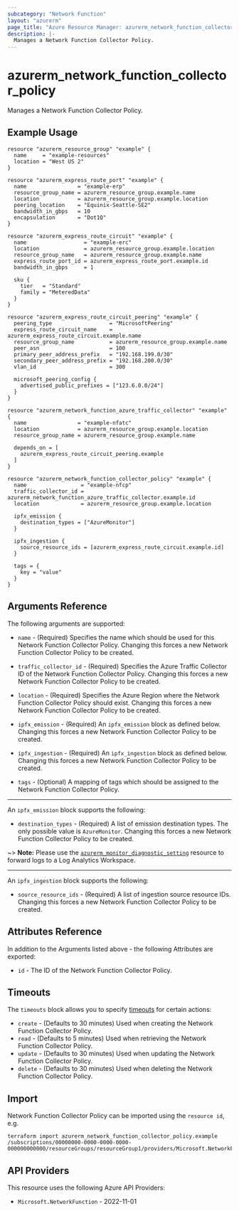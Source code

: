 ```yaml
---
subcategory: "Network Function"
layout: "azurerm"
page_title: "Azure Resource Manager: azurerm_network_function_collector_policy"
description: |-
  Manages a Network Function Collector Policy.
---
```


# azurerm_network_function_collector_policy

Manages a Network Function Collector Policy.

## Example Usage

```hcl
resource "azurerm_resource_group" "example" {
  name     = "example-resources"
  location = "West US 2"
}

resource "azurerm_express_route_port" "example" {
  name                = "example-erp"
  resource_group_name = azurerm_resource_group.example.name
  location            = azurerm_resource_group.example.location
  peering_location    = "Equinix-Seattle-SE2"
  bandwidth_in_gbps   = 10
  encapsulation       = "Dot1Q"
}

resource "azurerm_express_route_circuit" "example" {
  name                  = "example-erc"
  location              = azurerm_resource_group.example.location
  resource_group_name   = azurerm_resource_group.example.name
  express_route_port_id = azurerm_express_route_port.example.id
  bandwidth_in_gbps     = 1

  sku {
    tier   = "Standard"
    family = "MeteredData"
  }
}

resource "azurerm_express_route_circuit_peering" "example" {
  peering_type                  = "MicrosoftPeering"
  express_route_circuit_name    = azurerm_express_route_circuit.example.name
  resource_group_name           = azurerm_resource_group.example.name
  peer_asn                      = 100
  primary_peer_address_prefix   = "192.168.199.0/30"
  secondary_peer_address_prefix = "192.168.200.0/30"
  vlan_id                       = 300

  microsoft_peering_config {
    advertised_public_prefixes = ["123.6.0.0/24"]
  }
}

resource "azurerm_network_function_azure_traffic_collector" "example" {
  name                = "example-nfatc"
  location            = azurerm_resource_group.example.location
  resource_group_name = azurerm_resource_group.example.name

  depends_on = [
    azurerm_express_route_circuit_peering.example
  ]
}

resource "azurerm_network_function_collector_policy" "example" {
  name                 = "example-nfcp"
  traffic_collector_id = azurerm_network_function_azure_traffic_collector.example.id
  location             = azurerm_resource_group.example.location

  ipfx_emission {
    destination_types = ["AzureMonitor"]
  }

  ipfx_ingestion {
    source_resource_ids = [azurerm_express_route_circuit.example.id]
  }

  tags = {
    key = "value"
  }
}
```

## Arguments Reference

The following arguments are supported:

* `name` - (Required) Specifies the name which should be used for this Network Function Collector Policy. Changing this forces a new Network Function Collector Policy to be created.

* `traffic_collector_id` - (Required) Specifies the Azure Traffic Collector ID of the Network Function Collector Policy. Changing this forces a new Network Function Collector Policy to be created.

* `location` - (Required) Specifies the Azure Region where the Network Function Collector Policy should exist. Changing this forces a new Network Function Collector Policy to be created.

* `ipfx_emission` - (Required) An `ipfx_emission` block as defined below. Changing this forces a new Network Function Collector Policy to be created.

* `ipfx_ingestion` - (Required) An `ipfx_ingestion` block as defined below. Changing this forces a new Network Function Collector Policy to be created.

* `tags` - (Optional) A mapping of tags which should be assigned to the Network Function Collector Policy.

---

An `ipfx_emission` block supports the following:

* `destination_types` - (Required) A list of emission destination types. The only possible value is `AzureMonitor`. Changing this forces a new Network Function Collector Policy to be created.

~> **Note:** Please use the [`azurerm_monitor_diagnostic_setting`](https://registry.terraform.io/providers/hashicorp/azurerm/latest/docs/resources/monitor_diagnostic_setting) resource to forward logs to a Log Analytics Workspace.

---

An `ipfx_ingestion` block supports the following:

* `source_resource_ids` - (Required) A list of ingestion source resource IDs. Changing this forces a new Network Function Collector Policy to be created.

## Attributes Reference

In addition to the Arguments listed above - the following Attributes are exported:

* `id` - The ID of the Network Function Collector Policy.

## Timeouts

The `timeouts` block allows you to specify [timeouts](https://developer.hashicorp.com/terraform/language/resources/configure#define-operation-timeouts) for certain actions:

* `create` - (Defaults to 30 minutes) Used when creating the Network Function Collector Policy.
* `read` - (Defaults to 5 minutes) Used when retrieving the Network Function Collector Policy.
* `update` - (Defaults to 30 minutes) Used when updating the Network Function Collector Policy.
* `delete` - (Defaults to 30 minutes) Used when deleting the Network Function Collector Policy.

## Import

Network Function Collector Policy can be imported using the `resource id`, e.g.

```shell
terraform import azurerm_network_function_collector_policy.example /subscriptions/00000000-0000-0000-0000-000000000000/resourceGroups/resourceGroup1/providers/Microsoft.NetworkFunction/azureTrafficCollectors/azureTrafficCollector1/collectorPolicies/collectorPolicy1
```

## API Providers
<!-- This section is generated, changes will be overwritten -->
This resource uses the following Azure API Providers:

* `Microsoft.NetworkFunction` - 2022-11-01
